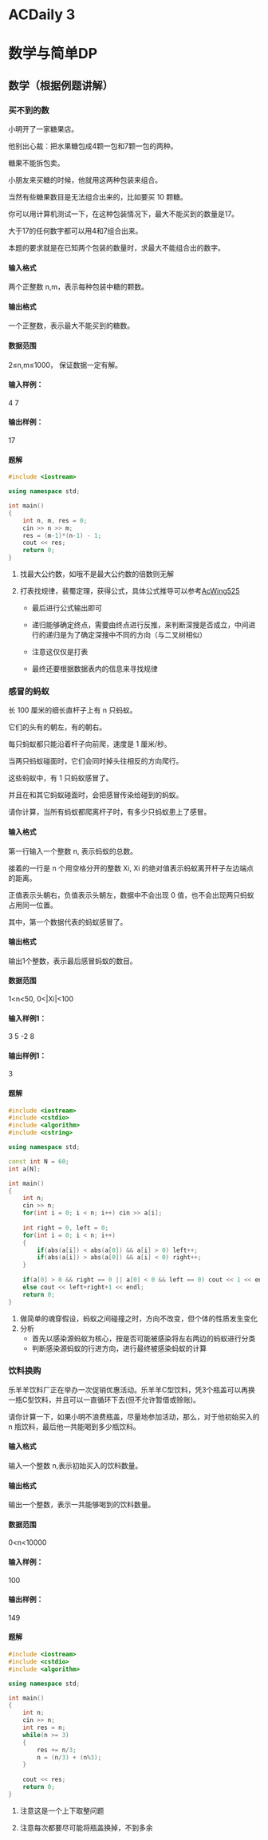 # ACDaily 3




# 数学与简单DP

## 数学（根据例题讲解）

### 买不到的数

小明开了一家糖果店。

他别出心裁：把水果糖包成4颗一包和7颗一包的两种。

糖果不能拆包卖。

小朋友来买糖的时候，他就用这两种包装来组合。

当然有些糖果数目是无法组合出来的，比如要买 10 颗糖。

你可以用计算机测试一下，在这种包装情况下，最大不能买到的数量是17。

大于17的任何数字都可以用4和7组合出来。

本题的要求就是在已知两个包装的数量时，求最大不能组合出的数字。

#### **输入格式**

两个正整数 n,m，表示每种包装中糖的颗数。

#### **输出格式**

一个正整数，表示最大不能买到的糖数。

#### **数据范围**

2≤n,m≤1000，
保证数据一定有解。

#### **输入样例：**

4 7

#### **输出样例：**

17

#### **题解**

```c++
#include <iostream>

using namespace std;

int main()
{
    int n, m, res = 0;
    cin >> n >> m;
    res = (m-1)*(n-1) - 1;
    cout << res;
    return 0;
}
```

1. 找最大公约数，如哦不是最大公约数的倍数则无解

2. 打表找规律，裴蜀定理，获得公式，具体公式推导可以参考[AcWing525](https://www.acwing.com/solution/content/3165/)

   - 最后进行公式输出即可

   - 递归能够确定终点，需要由终点进行反推，来判断深搜是否成立，中间进行的递归是为了确定深搜中不同的方向（与二叉树相似）

   - 注意这仅仅是打表

   - 最终还要根据数据表内的信息来寻找规律

### 感冒的蚂蚁

长 100 厘米的细长直杆子上有 n 只蚂蚁。

它们的头有的朝左，有的朝右。

每只蚂蚁都只能沿着杆子向前爬，速度是 1 厘米/秒。

当两只蚂蚁碰面时，它们会同时掉头往相反的方向爬行。

这些蚂蚁中，有 1 只蚂蚁感冒了。

并且在和其它蚂蚁碰面时，会把感冒传染给碰到的蚂蚁。

请你计算，当所有蚂蚁都爬离杆子时，有多少只蚂蚁患上了感冒。

#### **输入格式**

第一行输入一个整数 n, 表示蚂蚁的总数。

接着的一行是 n 个用空格分开的整数 Xi, Xi 的绝对值表示蚂蚁离开杆子左边端点的距离。

正值表示头朝右，负值表示头朝左，数据中不会出现 0 值，也不会出现两只蚂蚁占用同一位置。

其中，第一个数据代表的蚂蚁感冒了。

#### **输出格式**

输出1个整数，表示最后感冒蚂蚁的数目。

#### **数据范围**

1<n<50,
0<|Xi|<100

#### **输入样例1：**

3
5 -2 8

#### **输出样例1：**

3

#### **题解**

```c++
#include <iostream>
#include <cstdio>
#include <algorithm>
#include <cstring>

using namespace std;

const int N = 60;
int a[N];

int main()
{
    int n;
    cin >> n;
    for(int i = 0; i < n; i++) cin >> a[i];
    
    int right = 0, left = 0;
    for(int i = 0; i < n; i++)
    {
        if(abs(a[i]) < abs(a[0]) && a[i] > 0) left++;
        if(abs(a[i]) > abs(a[0]) && a[i] < 0) right++;
    }
    
    if(a[0] > 0 && right == 0 || a[0] < 0 && left == 0) cout << 1 << endl;
    else cout << left+right+1 << endl;
    return 0;
}
```

1. 做简单的魂穿假设，蚂蚁之间碰撞之时，方向不改变，但个体的性质发生变化
2. 分析
   - 首先以感染源蚂蚁为核心，按是否可能被感染将左右两边的蚂蚁进行分类
   - 判断感染源蚂蚁的行进方向，进行最终被感染蚂蚁的计算

### 饮料换购

乐羊羊饮料厂正在举办一次促销优惠活动。乐羊羊C型饮料，凭3个瓶盖可以再换一瓶C型饮料，并且可以一直循环下去(但不允许暂借或赊账)。

请你计算一下，如果小明不浪费瓶盖，尽量地参加活动，那么，对于他初始买入的 n 瓶饮料，最后他一共能喝到多少瓶饮料。

#### **输入格式**

输入一个整数 n,表示初始买入的饮料数量。

#### **输出格式**

输出一个整数，表示一共能够喝到的饮料数量。

#### **数据范围**

0<n<10000

#### **输入样例：**

100

#### **输出样例：**

149

#### **题解**

```C++
#include <iostream>
#include <cstdio>
#include <algorithm>

using namespace std;

int main()
{
    int n;
    cin >> n;
    int res = n;
    while(n >= 3)
    {
        res += n/3;
        n = (n/3) + (n%3);
    }
    
    cout << res;
    return 0;
}
```

1. 注意这是一个上下取整问题

2. 注意每次都要尽可能将瓶盖换掉，不到多余

   
